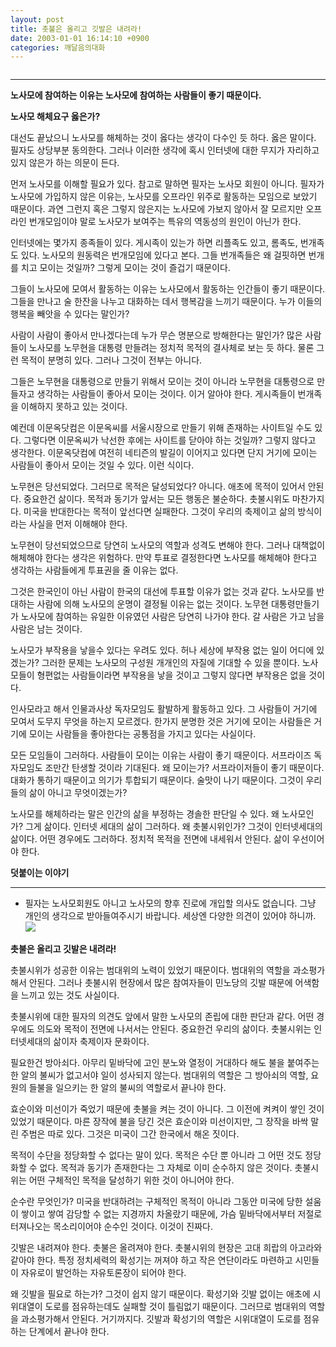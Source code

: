 ```yaml
---
layout: post
title: 촛불은 올리고 깃발은 내려라!
date: 2003-01-01 16:14:10 +0900
categories: 깨달음의대화
---
```

<img src="./assets/attach/images/198/969/1041405250.jpg" border="0" alt="" />  

  


****
  
**노사모에 참여하는 이유는 노사모에 참여하는 사람들이 좋기 때문이다.** 

**노사모 해체요구 옳은가?**

대선도 끝났으니 노사모를 해체하는 것이 옳다는 생각이 다수인 듯 하다. 옳은 말이다. 필자도 상당부분 동의한다. 그러나 이러한 생각에 혹시 인터넷에 대한 무지가 자리하고 있지 않은가 하는 의문이 든다. 

먼저 노사모를 이해할 필요가 있다. 참고로 말하면 필자는 노사모 회원이 아니다. 필자가 노사모에 가입하지 않은 이유는, 노사모를 오프라인 위주로 활동하는 모임으로 보았기 때문이다. 과연 그런지 혹은 그렇지 않은지는 노사모에 가보지 않아서 잘 모르지만 오프라인 번개모임이야 말로 노사모가 보여주는 특유의 역동성의 원인이 아닌가 한다. 

인터넷에는 몇가지 종족들이 있다. 게시족이 있는가 하면 리플족도 있고, 롬족도, 번개족도 있다. 노사모의 원동력은 번개모임에 있다고 본다. 그들 번개족들은 왜 걸핏하면 번개를 치고 모이는 것일까? 그렇게 모이는 것이 즐겁기 때문이다. 

그들이 노사모에 모여서 활동하는 이유는 노사모에서 활동하는 인간들이 좋기 때문이다. 그들을 만나고 술 한잔을 나누고 대화하는 데서 행복감을 느끼기 때문이다. 누가 이들의 행복을 빼앗을 수 있다는 말인가?

사람이 사람이 좋아서 만나겠다는데 누가 무슨 명분으로 방해한다는 말인가? 많은 사람들이 노사모를 노무현을 대통령 만들려는 정치적 목적의 결사체로 보는 듯 하다. 물론 그런 목적이 분명히 있다. 그러나 그것이 전부는 아니다. 

그들은 노무현을 대통령으로 만들기 위해서 모이는 것이 아니라 노무현을 대통령으로 만들자고 생각하는 사람들이 좋아서 모이는 것이다. 이거 알아야 한다. 게시족들이 번개족을 이해하지 못하고 있는 것이다. 

예컨데 이문옥닷컴은 이문옥씨를 서울시장으로 만들기 위해 존재하는 사이트일 수도 있다. 그렇다면 이문옥씨가 낙선한 후에는 사이트를 닫아야 하는 것일까? 그렇지 않다고 생각한다. 이문옥닷컴에 여전히 네티즌의 발길이 이어지고 있다면 단지 거기에 모이는 사람들이 좋아서 모이는 것일 수 있다. 이런 식이다. 

노무현은 당선되었다. 그러므로 목적은 달성되었다? 아니다. 애초에 목적이 있어서 안된다. 중요한건 삶이다. 목적과 동기가 앞서는 모든 행동은 불순하다. 촛불시위도 마찬가지다. 미국을 반대한다는 목적이 앞선다면 실패한다. 그것이 우리의 축제이고 삶의 방식이라는 사실을 먼저 이해해야 한다. 

노무현이 당선되었으므로 당연히 노사모의 역할과 성격도 변해야 한다. 그러나 대책없이 해체해야 한다는 생각은 위험하다. 만약 투표로 결정한다면 노사모를 해체해야 한다고 생각하는 사람들에게 투표권을 줄 이유는 없다. 

그것은 한국인이 아닌 사람이 한국의 대선에 투표할 이유가 없는 것과 같다. 노사모를 반대하는 사람에 의해 노사모의 운명이 결정될 이유는 없는 것이다. 노무현 대통령만들기가 노사모에 참여하는 유일한 이유였던 사람은 당연히 나가야 한다. 갈 사람은 가고 남을 사람은 남는 것이다. 

노사모가 부작용을 낳을수 있다는 우려도 있다. 허나 세상에 부작용 없는 일이 어디에 있겠는가? 그러한 문제는 노사모의 구성원 개개인의 자질에 기대할 수 있을 뿐이다. 노사모들이 형편없는 사람들이라면 부작용을 낳을 것이고 그렇지 않다면 부작용은 없을 것이다. 

인사모라고 해서 인물과사상 독자모임도 활발하게 활동하고 있다. 그 사람들이 거기에 모여서 도무지 무엇을 하는지 모르겠다. 한가지 분명한 것은 거기에 모이는 사람들은 거기에 모이는 사람들을 좋아한다는 공통점을 가지고 있다는 사실이다. 

모든 모임들이 그러하다. 사람들이 모이는 이유는 사람이 좋기 때문이다. 서프라이즈 독자모임도 조만간 탄생할 것이라 기대된다. 왜 모이는가? 서프라이저들이 좋기 때문이다. 대화가 통하기 때문이고 의기가 투합되기 때문이다. 술맛이 나기 때문이다. 그것이 우리들의 삶이 아니고 무엇이겠는가?

노사모를 해체하라는 말은 인간의 삶을 부정하는 경솔한 판단일 수 있다. 왜 노사모인가? 그게 삶이다. 인터넷 세대의 삶이 그러하다. 왜 촛불시위인가? 그것이 인터넷세대의 삶이다. 어떤 경우에도 그러하다. 정치적 목적을 전면에 내세워서 안된다. 삶이 우선이어야 한다. 

**덧붙이는 이야기**
**** 
  
- 필자는 노사모회원도 아니고 노사모의 향후 진로에 개입할 의사도 없습니다. 그냥 개인의 생각으로 받아들여주시기 바랍니다. 세상엔 다양한 의견이 있어야 하니까.<img src=http://drkimz.com/technote/board/private/upimg/1041406010.jpg>

**촛불은 올리고 깃발은 내려라!**

촛불시위가 성공한 이유는 범대위의 노력이 있었기 때문이다. 범대위의 역할을 과소평가해서 안된다. 그러나 촛불시위 현장에서 많은 참여자들이 민노당의 깃발 때문에 어색함을 느끼고 있는 것도 사실이다. 

촛불시위에 대한 필자의 의견도 앞에서 말한 노사모의 존립에 대한 판단과 같다. 어떤 경우에도 의도와 목적이 전면에 나서서는 안된다. 중요한건 우리의 삶이다. 촛불시위는 인터넷세대의 삶이자 축제이자 문화이다. 

필요한건 방아쇠다. 아무리 밑바닥에 고인 분노와 열정이 거대하다 해도 불을 붙여주는 한 알의 불씨가 없고서야 일이 성사되지 않는다. 범대위의 역할은 그 방아쇠의 역할, 요원의 들불을 일으키는 한 알의 불씨의 역할로서 끝나야 한다. 

효순이와 미선이가 죽었기 때문에 촛불을 켜는 것이 아니다. 그 이전에 켜켜이 쌓인 것이 있었기 때문이다. 마른 장작에 불을 당긴 것은 효순이와 미선이지만, 그 장작을 바싹 말린 주범은 따로 있다. 그것은 미국이 그간 한국에서 해온 짓이다. 

목적이 수단을 정당화할 수 없다는 말이 있다. 목적은 수단 뿐 아니라 그 어떤 것도 정당화할 수 없다. 목적과 동기가 존재한다는 그 자체로 이미 순수하지 않은 것이다. 촛불시위는 어떤 구체적인 목적을 달성하기 위한 것이 아니어야 한다. 

순수란 무엇인가? 미국을 반대하려는 구체적인 목적이 아니라 그동안 미국에 당한 설움이 쌓이고 쌓여 감당할 수 없는 지경까지 차올랐기 때문에, 가슴 밑바닥에서부터 저절로 터져나오는 목소리이어야 순수인 것이다. 이것이 진짜다. 

깃발은 내려져야 한다. 촛불은 올려져야 한다. 촛불시위의 현장은 고대 희랍의 아고라와 같아야 한다. 특정 정치세력의 확성기는 꺼져야 하고 작은 연단이라도 마련하고 시민들이 자유로이 발언하는 자유토론장이 되어야 한다. 

왜 깃발을 필요로 하는가? 그것이 쉽지 않기 때문이다. 확성기와 깃발 없이는 애초에 시위대열이 도로를 점유하는데도 실패할 것이 틀림없기 때문이다. 그러므로 범대위의 역할을 과소평가해서 안된다. 거기까지다. 깃발과 확성기의 역할은 시위대열이 도로를 점유하는 단계에서 끝나야 한다.
